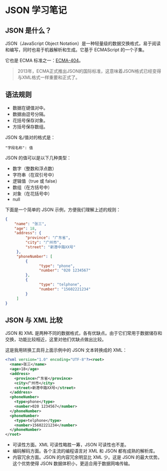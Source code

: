 # JSON 学习笔记

## JSON 是什么？

JSON（JavaScript Object Notation）是一种轻量级的数据交换格式，易于阅读和编写，同时也易于机器解析和生成。它基于 ECMAScript 的一个子集。 

它也是 ECMA 标准之一：[ECMA-404](http://www.ecma-international.org/publications/standards/Ecma-404.htm)。


> 2013年，ECMA正式推出JSON的国际标准，这意味着JSON格式已经变得与XML格式一样重要和正式了。

## 语法规则

* 数据在键值对中。
* 数据由逗号分隔。
* 花括号保存对象。
* 方括号保存数组。

JSON 名/值对的格式是：

```
"字段名称": 值
```

JSON 的值可以是以下几种类型：

* 数字（整数和浮点数）
* 字符串（在双引号中）
* 逻辑值（true 或 false）
* 数组（在方括号中）
* 对象（在花括号中）
* null

下面是一个简单的 JSON 示例，方便我们理解上述的规则：

```json
{
	"name": "张三",
	"age": 18,
	"address": {
	     "province": "广东省",
	     "city": "广州市",
         "street": "新港中路XX号"
     },
     "phoneNumber": [
         {
	           "type": "phone",
	           "number": "020 1234567"
         },
         {
	           "type": "telphone",
	           "number": "15602221234"
         }
     ]
}
```

## JSON 与 XML 比较

JSON 和 XML 是两种不同的数据格式，各有优缺点。由于它们常用于数据储存和交换，功能比较相近，这里对他们优缺点做出比较。

这是我用转换工具将上面示例中的 JSON 文本转换成的 XML：

```xml
<?xml version="1.0" encoding="UTF-8"?><root>
  <name>张三</name>
  <age>18</age>
  <address>
    <province>广东省</province>
    <city>广州市</city>
    <street>新港中路XX号</street>
  </address>
  <phoneNumber>
    <type>phone</type>
    <number>020 1234567</number>
  </phoneNumber>
  <phoneNumber>
    <type>telphone</type>
    <number>15602221234</number>
  </phoneNumber>
</root>
```

* 可读性方面。XML 可读性略胜一筹，JSON 可读性也不差。
* 编码解码方面。各个主流的编程语言对 XML 和 JSON 都有成熟的解析库。
* 内容冗余方面。JSON 的内容冗余明显比 XML 少。这是 JSON 的最大优势。这个优势使得 JSON 数据体积小，更适合用于数据网咯传输。